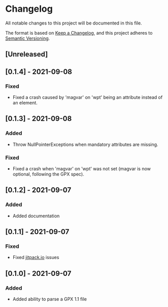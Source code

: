 # Changelog
All notable changes to this project will be documented in this file.

The format is based on [Keep a Changelog](https://keepachangelog.com/en/1.0.0/),
and this project adheres to [Semantic Versioning](https://semver.org/spec/v2.0.0.html).

## [Unreleased]

## [0.1.4] - 2021-09-08
### Fixed
- Fixed a crash caused by 'magvar' on 'wpt' being an attribute instead of an element.

## [0.1.3] - 2021-09-08
### Added
- Throw NullPointerExceptions when mandatory attributes are missing.
### Fixed
- Fixed a crash when 'magvar' on 'wpt' was not set (magvar is now optional, following the GPX spec). 

## [0.1.2] - 2021-09-07
### Added
- Added documentation 

## [0.1.1] - 2021-09-07
### Fixed
- Fixed [jitpack.io](https://jitpack.io) issues

## [0.1.0] - 2021-09-07
### Added
- Added ability to parse a GPX 1.1 file
